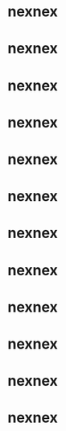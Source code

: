 # nexnex
# nexnex
# nexnex
# nexnex
# nexnex
# nexnex
# nexnex
# nexnex
# nexnex
# nexnex
# nexnex
# nexnex
